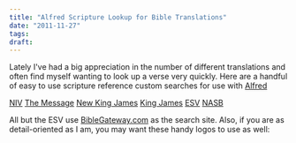 ```yaml
---
title: "Alfred Scripture Lookup for Bible Translations"
date: "2011-11-27"
tags:
draft:
---
```


Lately I've had a big appreciation in the number of different translations and often find myself wanting to look up a verse very quickly.  Here are a handful of easy to use scripture reference custom searches for use with [Alfred](http://alfredapp.com/.)

[NIV](alfredapp://customsearch/NIV%20Scripture%20Reference/niv/ascii/url=http://www.biblegateway.com/quicksearch/?quicksearch={query}&qs_version=NIV)
[The Message](alfredapp://customsearch/The%20Message%20Scripture%20Reference/msg/ascii/url=http://www.biblegateway.com/quicksearch/?quicksearch={query}&qs_version=MSG)
[New King James](alfredapp://customsearch/NKJV%20Scripture%20Reference/nkjv/utf8/url=http://www.biblegateway.com/quicksearch/?quicksearch={query}&qs_version=NKJV)
[King James](alfredapp://customsearch/KJV%20Scripture%20Reference/kjv/ascii/url=http://www.biblegateway.com/quicksearch/?quicksearch={query}&qs_version=KJV)
[ESV](alfredapp://customsearch/ESV%20Bible%20Reference/esv/utf8/url=http://www.esvbible.org/{query})
[NASB](alfredapp://customsearch/NASB%20Scripture%20Reference/nasb/utf8/url=http://www.biblegateway.com/quicksearch/?quicksearch={query}&qs_version=NASB)

All but the ESV use [BibleGateway.com](http://biblegateway.com) as the search site.  Also, if you are as detail-oriented as I am, you may want these handy logos to use as well:
